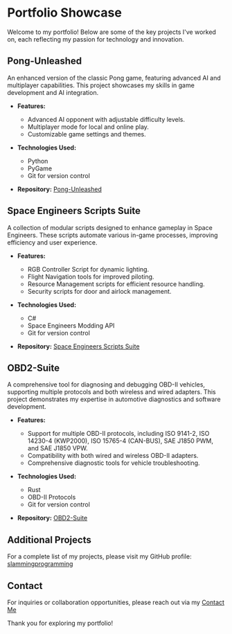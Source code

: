 # Portfolio Showcase

Welcome to my portfolio! Below are some of the key projects I've worked on, each reflecting my passion for technology and innovation.

## Pong-Unleashed

An enhanced version of the classic Pong game, featuring advanced AI and multiplayer capabilities. This project showcases my skills in game development and AI integration.

- **Features:**
  - Advanced AI opponent with adjustable difficulty levels.
  - Multiplayer mode for local and online play.
  - Customizable game settings and themes.

- **Technologies Used:**
  - Python
  - PyGame
  - Git for version control

- **Repository:** [Pong-Unleashed](https://github.com/slammingprogramming/Pong-Unleashed)

## Space Engineers Scripts Suite

A collection of modular scripts designed to enhance gameplay in Space Engineers. These scripts automate various in-game processes, improving efficiency and user experience.

- **Features:**
  - RGB Controller Script for dynamic lighting.
  - Flight Navigation tools for improved piloting.
  - Resource Management scripts for efficient resource handling.
  - Security scripts for door and airlock management.

- **Technologies Used:**
  - C#
  - Space Engineers Modding API
  - Git for version control

- **Repository:** [Space Engineers Scripts Suite](https://github.com/slammingprogramming/se-scripts)

## OBD2-Suite

A comprehensive tool for diagnosing and debugging OBD-II vehicles, supporting multiple protocols and both wireless and wired adapters. This project demonstrates my expertise in automotive diagnostics and software development.

- **Features:**
  - Support for multiple OBD-II protocols, including ISO 9141-2, ISO 14230-4 (KWP2000), ISO 15765-4 (CAN-BUS), SAE J1850 PWM, and SAE J1850 VPW.
  - Compatibility with both wired and wireless OBD-II adapters.
  - Comprehensive diagnostic tools for vehicle troubleshooting.

- **Technologies Used:**
  - Rust
  - OBD-II Protocols
  - Git for version control

- **Repository:** [OBD2-Suite](https://github.com/slammingprogramming/OBD2-Suite)

## Additional Projects

For a complete list of my projects, please visit my GitHub profile: [slammingprogramming](https://github.com/slammingprogramming?tab=repositories)

## Contact

For inquiries or collaboration opportunities, please reach out via my [Contact Me](../CONTACT.md)

Thank you for exploring my portfolio!
